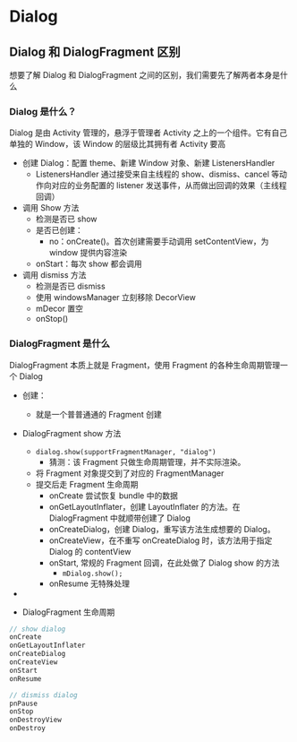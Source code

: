 # Dialog

## Dialog 和 DialogFragment 区别

想要了解 Dialog 和 DialogFragment 之间的区别，我们需要先了解两者本身是什么

### Dialog 是什么？

Dialog 是由 Activity 管理的，悬浮于管理者 Activity 之上的一个组件。它有自己单独的 Window，该 Window 的层级比其拥有者 Activity 要高

* 创建 Dialog：配置 theme、新建 Window 对象、新建 ListenersHandler
    * ListenersHandler 通过接受来自主线程的 show、dismiss、cancel 等动作向对应的业务配置的 listener 发送事件，从而做出回调的效果（主线程回调）
* 调用 Show 方法
    * 检测是否已 show
    * 是否已创建：
        * no：onCreate()。首次创建需要手动调用 setContentView，为 window 提供内容渲染
    * onStart：每次 show 都会调用
* 调用 dismiss 方法
    * 检测是否已 dismiss
    * 使用 windowsManager 立刻移除 DecorView
    * mDecor 置空
    * onStop()

### DialogFragment 是什么

DialogFragment 本质上就是 Fragment，使用 Fragment 的各种生命周期管理一个 Dialog

* 创建：
    * 就是一个普普通通的 Fragment 创建
* DialogFragment show 方法
    * `dialog.show(supportFragmentManager, "dialog")`
        * 猜测：该 Fragment 只做生命周期管理，并不实际渲染。
    * 将 Fragment 对象提交到了对应的 FragmentManager
    * 提交后走 Fragment 生命周期
        * onCreate 尝试恢复 bundle 中的数据
        * onGetLayoutInflater，创建 LayoutInflater 的方法。在 DialogFragment 中就顺带创建了 Dialog
        * onCreateDialog，创建 Dialog，重写该方法生成想要的 Dialog。
        * onCreateView，在不重写 onCreateDialog 时，该方法用于指定 Dialog 的 contentView
        * onStart, 常规的 Fragment 回调，在此处做了 Dialog show 的方法
            * `mDialog.show();`
        * onResume 无特殊处理

* 

* DialogFragment 生命周期

``` kotlin
// show dialog
onCreate
onGetLayoutInflater
onCreateDialog
onCreateView
onStart
onResume

// dismiss dialog
pnPause
onStop
onDestroyView
onDestroy
```